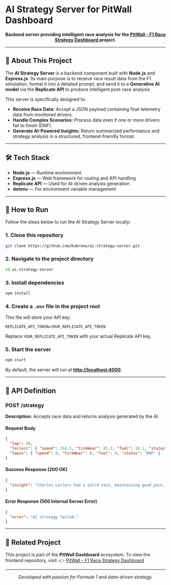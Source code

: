 # AI Strategy Server for PitWall Dashboard

<p align="center">
<strong>Backend server providing intelligent race analysis for the <a href="https://github.com/Kubrooo/pit-wall-dashboard">PitWall - F1 Race Strategy Dashboard</a> project.</strong>
</p>

---

## 🚀 About This Project

The **AI Strategy Server** is a backend component built with **Node.js** and **Express.js**. Its main purpose is to receive race result data from the F1 simulation, format it into a detailed prompt, and send it to a **Generative AI model** via the **Replicate API** to produce intelligent post-race analysis.

This server is specifically designed to:

* **Receive Race Data:** Accept a JSON payload containing final telemetry data from monitored drivers.
* **Handle Complex Scenarios:** Process data even if one or more drivers fail to finish (DNF).
* **Generate AI-Powered Insights:** Return summarized performance and strategy analysis in a structured, frontend-friendly format.

---

## 🛠️ Tech Stack

* **Node.js** — Runtime environment
* **Express.js** — Web framework for routing and API handling
* **Replicate API** — Used for AI-driven analysis generation
* **dotenv** — For environment variable management

---

## 🏁 How to Run

Follow the steps below to run the AI Strategy Server locally:

### 1. Clone this repository

```bash
git clone https://github.com/Kubrooo/ai-strategy-server.git
```

### 2. Navigate to the project directory

```bash
cd ai-strategy-server
```

### 3. Install dependencies

```bash
npm install
```

### 4. Create a `.env` file in the project root

This file will store your API key:

```env
REPLICATE_API_TOKEN=YOUR_REPLICATE_API_TOKEN
```

Replace `YOUR_REPLICATE_API_TOKEN` with your actual Replicate API key.

### 5. Start the server

```bash
npm start
```

By default, the server will run at **[http://localhost:4000](http://localhost:4000)**.

---

## 📡 API Definition

### **POST /strategy**

**Description:** Accepts race data and returns analysis generated by the AI.

#### **Request Body**

```json
{
  "lap": 58,
  "leclerc": { "speed": 310.5, "tireWear": 85.2, "fuel": 10.1, "status": "running" },
  "lewis": { "speed": 0, "tireWear": 0, "fuel": 0, "status": "DNF" }
}
```

#### **Success Response (200 OK)**

```json
{
  "insight": "Charles Leclerc had a solid race, maintaining good pace, though tire degradation was a concern in the final stint. Lewis Hamilton's race was unfortunately cut short due to a DNF, preventing any strategic battles from playing out."
}
```

#### **Error Response (500 Internal Server Error)**

```json
{
  "error": "AI strategy failed."
}
```

---

## 🔗 Related Project

This project is part of the **PitWall Dashboard** ecosystem. To view the frontend repository, visit:
👉 [PitWall - F1 Race Strategy Dashboard](https://github.com/Kubrooo/pit-wall-dashboard)

---

<p align="center"><em>Developed with passion for Formula 1 and data-driven strategy.</em></p>

